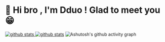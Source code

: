 # 👋 Hi bro , I'm Dduo ! Glad to meet you 😁

<a href="https://github.com/Dddddduo"><img src="https://github-readme-stats.vercel.app/api?username=Dddddduo" alt="github stats">
  <a href="https://blog.csdn.net/qq_30500575"><img src="https://stats.justsong.cn/api/csdn?id=qq_30500575?" alt="github stats"></a>
  ![Ashutosh's github activity graph](https://github-readme-activity-graph.vercel.app/graph?username=Dddddduo)
</a>
